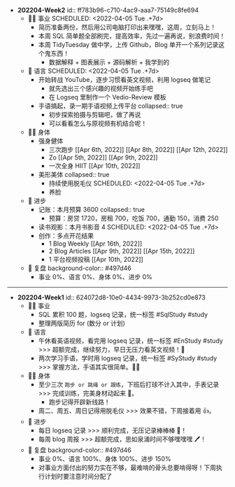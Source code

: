 - **202204-Week2**
  id:: ff783b96-c710-4ac9-aaa7-75149c8fe694
	- 👨‍🔧 事业
	  SCHEDULED: <2022-04-05 Tue .+7d>
		- 简历准备两份，然后用公司电脑打印出来嘿嘿，这周，立刻马上！
		- 本周 SQL 简单题全部刷完，提高效率，先过一遍再说，别浪费时间！
		- 本周 TidyTuesday 做中学，上传 Github，Blog 单开一个系列记录这个鬼东西！
			- 数据解释 + 图表展示 + 源码解析 + 我学到的
	- 🧿 语言
	  SCHEDULED: <2022-04-05 Tue .+7d>
		- 开始转战 YouTube，逐步习惯看英文视频，利用 logseq 做笔记
			- 就先选出三个感兴趣的视频开始练手吧
			- 在 Logseq 里制作一个 Vedio-Review 模板
		- 手语搞起，录一期手语视频上传平台
		  collapsed:: true
			- 初步探索拍摄与剪辑吧，做了再说
			- 可以看看怎么与原视频有机结合呢！
	- 🤸‍♂️ 身体
		- 强身健体
			- 三次跑步 [[Apr 6th, 2022]] [[Apr 8th, 2022]] [[Apr 12th, 2022]]
			- Zo [[Apr 5th, 2022]] [[Apr 9th, 2022]]
			- 一次全身 HIIT [[Apr 10th, 2022]]
		- 美形美体
		  collapsed:: true
			- 持续使用脱毛仪
			  SCHEDULED: <2022-04-05 Tue .+7d>
			- 养脸
	- 🎈 进步
		- 记账：本月预算 3600
		  collapsed:: true
			- 预算：房贷 1720，房租 700，吃饭 700，通勤 150，消费 250
		- 读书观影：本月书影音 4
		  SCHEDULED: <2022-04-05 Tue .+7d>
		- 创作：多点开花结果
			- 1 Blog Weekly [[Apr 16th, 2022]]
			- 2 Blog Articles [[Apr 9th, 2022]] [[Apr 15th, 2022]]
			- 1 平台视频投稿 [[Apr 10th, 2022]]
	- 🍳 复盘
	  background-color:: #497d46
		- 事业 0%、语言 0%、身体 0%、进步 0%
- ---
- **202204-Week1**
  id:: 624072d8-10e0-4434-9973-3b252cd0e873
	- 👨‍🔧 事业
		- SQL 累积 100 题，logseq 记录，统一标签 #SqlStudy #study
		- 整理两版简历 for (数分 or 计划)
	- 🧿 语言
		- 午休看英语视频，看完用 logseq 记录，统一标签 #EnStudy #study >>> 超额完成，继续努力，早日无压力看英文视频！👀
		- 两次学习手语，学时用 logseq 记录，统一标签 #SyStudy #study >>> 掌握方法，手语其实很简单。🙆‍♂️
	- 🤸‍♂️ 身体
		- 至少三次 `跑步 or 跳绳 or 跟练`，下班后打球不计入其中，手表记录 >>> 完成训练，完美身材动起来 🏃‍。
			- 跑步记得开辟新线路！
		- 周二、周五、周日记得用脱毛仪 >>> 效果不错，下周接着用 👍。
	- 🎈 进步
		- 每日 logseq 记录 >>> 顺利完成，无压记录棒棒棒 📃！
		- 每周 blog 周报 >>> 超额完成，思如泉涌时间不够嘿嘿嘿 🖊！
	- 🍳 复盘
	  background-color:: #497d46
		- 事业 0%、语言 100%、身体 100%、进步 150%
		- 对事业方面付出的努力实在不够，最难啃的骨头总要啃得呀！下周执行计划时要注意时间分配了